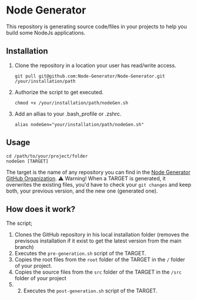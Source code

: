 # Node Generator

This repository is generating source code/files in your projects to help you build some NodeJs applications.

## Installation
1) Clone the repository in a location your user has read/write access.
    ```
    git pull git@github.com:Node-Generator/Node-Generator.git /your/installation/path
    ```
2) Authorize the script to get executed.
    ```
    chmod +x /your/installation/path/nodeGen.sh
    ```
3) Add an allias to your .bash_profile or .zshrc.
    ```
    alias nodeGen="your/installation/path/nodeGen.sh"
    ```
## Usage
```
cd /path/to/your/project/folder
nodeGen [TARGET]
```
The target is the name of any repository you can find in the [Node Generator GitHub Organization](https://github.com/Node-Generator).
:warning: Warning! When a TARGET is generated, it overwrites the existing files, you'd have to check your `git changes` and keep both, your previous version, and the new one (generated one).
## How does it work?
The script;
1) Clones the GitHub repository in his local installation folder (removes the previsous installation if it exist to get the latest version from the main branch)
2) Executes the `pre-generation.sh` script of the TARGET.
3) Copies the root files from the `root` folder of the TARGET in the `/` folder of your project.
4) Copies the source files from the `src` folder of the TARGET in the `/src` folder of your project
5) 2) Executes the `post-generation.sh` script of the TARGET.